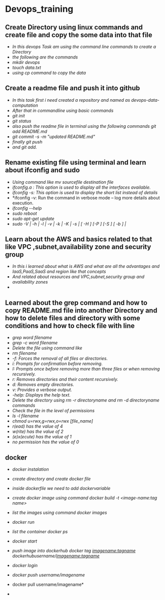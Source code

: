 # Devops_training

##  Create Directory using linux commands and create file and copy the some data into that file

- *In this devops Task am using  the command line commands to create a Directory*
- *the following are the commands*
- *mkdir devops*
- *touch data.txt*
- *using cp command to copy the data*

##  Create a readme file and push it into github
- *In this task first i need  created a  repository and named  as devops-data-computation*
- *After that in commandline using basic commands*
- *git init*
- *git status*
- *also push the readme file in terminal using the  following commands  git add README.md*
- *git commit -s -m "updated README.md"*
- *finally git push* 
- *and git add.*

##  Rename existing file using  terminal  and learn about ifconfig  and  sudo 
-  *Using command like  mv sourcefile destination file* 
-  *ifconfig.a :  This option is used to display all the interfaces available.*
-  *ifconfig -s: This option is used to display the short list instead of details*
-  *ifconfig -v: Run the command in verbose mode – log more details about execution.
- *ifconfig --help*
- *sudo reboot*
- *sudo apt-get update*
- *sudo -V | -h | -l | -v | -k | -K | -s | [ -H ] [-P ] [-S ] [ -b ] |* 

## Learn about the AWS and basics related to that like VPC ,subnet,availability zone and security group 
- *In this i learned about what is AWS and what are all the  advantages and IaaS,PaaS,SaaS and region like that concepts*
- *And related about resources and VPC,subnet,security group and availability zones* 
- 
## Learned about the grep command and how to copy README.md file into another Directory and how to delete files and directory with some conditions and how to check file with line
- *grep word filename*
- *grep -c word filename*
- *Delete the file using command like*
- *rm filename* 
- *-f: Forces the removal of all files or directories.*
- *i: Prompts for confirmation before removing.*
- *I: Prompts once before removing more than three files or when removing recursively.*
- *r: Removes directories and their content recursively.*
- *d: Removes empty directories.*
- *v: Provides a verbose output.*
- *-help: Displays the help text.*
- *Delete the directory using rm -r directoryname and rm -d directoryname commands*
- *Check the file in the level of permissions*
- *ls -l filename*
- *chmod u=rwx,g=rwx,o=rwx [file_name]*
- *r(ead) has the value of 4*
- *w(rite) has the value of 2*
- *(e)x(ecute) has the value of 1*
- *no permission has the value of 0*
## docker 
- *docker instalation*
- *create  directory and create docker file*
- *inside dockerfile we need to add dockervariable*
- *create docker image using command docker build -t <image-name:tag name>*
- *list the images using command docker images*
- *docker run <imagename>*
- *list the container docker ps*
- *docker start <containername>*
- *push image into dockerhub docker tag <imagename:tagname> dockerhubusername/<imagename:tagname>*
- *docker login*
- *docker push username/imagename*
- docker pull username/imagename*



-




